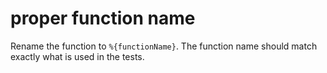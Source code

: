 # proper function name

Rename the function to `%{functionName}`.
The function name should match exactly what is used in the tests.

